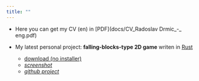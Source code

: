 ```yaml
---
title: ""
---
```

- Here you can get my CV (en) in [PDF](docs/CV_Radoslav Drmic_-_ eng.pdf)

- My latest personal project: **falling-blocks-type 2D game** writen in [Rust](https://www.rust-lang.org)
  - [download (no installer)](https://github.com/rdrmic/color-columns/raw/main/dist/color-columns.zip)
  - [_screenshot_](https://github.com/rdrmic/color-columns/raw/main/github-resources/cc_gameplay.png)
  - [_github project_](https://github.com/rdrmic/color-columns#color-columns)
